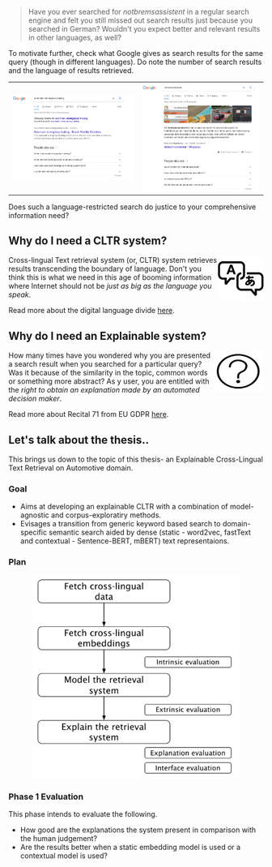 > Have you ever searched for *notbremsassistent* in a regular search engine and 
> felt you still missed out search results just because you searched in German? 
> Wouldn't you expect better and relevant results in other languages, as well? 


To motivate further, check what Google gives as search results for the same query (though in different languages). Do note the number of search results and the language of results retrieved. 

<table><tr>
<td> <img src="en_result.png" alt="" style="width: 300;"/> </td>
<td> <img src="de_result.png" alt="" style="width: 300;"/> </td>
</tr></table>

Does such a language-restricted search do justice to your comprehensive information need?

## Why do I need a CLTR system?

<img align="right" width="90" height="90" src="multilingual-icon-9.jpg">

Cross-lingual Text retrieval system (or, CLTR) system retrieves results transcending the boundary of language. Don't you think this is what we need in this age of booming information where Internet should not be *just as big as the language you speak*. 

Read more about the digital language divide [here](http://labs.theguardian.com/digital-language-divide/). 


## Why do I need an Explainable system?

<img align="right" width="100" height="80" src="explainable.png">

How many times have you wondered why you are presented a search result when you searched for a particular query? Was it because of the similarity in the topic, common words or something more abstract? As y user, you are entitled with the *right to obtain an explanation made by an automated decision maker*. 

Read more about Recital 71 from EU GDPR [here](https://www.privacy-regulation.eu/en/recital-71-GDPR.htm).

## Let's talk about the thesis..

This brings us down to the topic of this thesis- an Explainable Cross-Lingual Text Retrieval on Automotive domain.

### Goal

- Aims at developing an explainable CLTR with a combination of model-agnostic and corpus-exploratiry methods.
- Evisages a transition from generic keyword based search to domain-specific semantic search aided by dense (static - word2vec, fastText and contextual - Sentence-BERT, mBERT) text representaions.

### Plan 

<p align="center">
  <img height="400" src="plan.png">
</p>

### Phase 1 Evaluation

This phase intends to evaluate the following.
- How good are the explanations the system present in comparison with the human judgement?
- Are the results better when a static embedding model is used or a contextual model is used?
